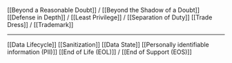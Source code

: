 [[Beyond a Reasonable Doubt]] / [[Beyond the Shadow of a Doubt]]
[[Defense in Depth]] / [[Least Privilege]] / [[Separation of Duty]]
[[Trade Dress]] / [[Trademark]]

---

[[Data Lifecycle]]
[[Sanitization]]
[[Data State]]
[[Personally identifiable information (PII)]]
[[End of Life (EOL)]] / [[End of Support (EOS)]]

